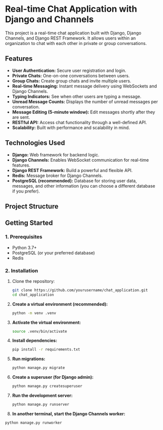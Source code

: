 # Real-time Chat Application with Django and Channels

This project is a real-time chat application built with Django, Django Channels, and Django REST Framework. It allows
users within an organization to chat with each other in private or group conversations.

## Features

* **User Authentication:** Secure user registration and login.
* **Private Chats:**  One-on-one conversations between users.
* **Group Chats:** Create group chats and invite multiple users.
* **Real-time Messaging:** Instant message delivery using WebSockets and Django Channels.
* **Typing Indicators:** See when other users are typing a message.
* **Unread Message Counts:**  Displays the number of unread messages per conversation.
* **Message Editing (5-minute window):** Edit messages shortly after they are sent.
* **RESTful API:** Access chat functionality through a well-defined API.
* **Scalability:** Built with performance and scalability in mind.

## Technologies Used

* **Django:**  Web framework for backend logic.
* **Django Channels:** Enables WebSocket communication for real-time features.
* **Django REST Framework:**  Build a powerful and flexible API.
* **Redis:**  Message broker for Django Channels.
* **PostgreSQL (recommended):** Database for storing user data, messages, and other information (you can choose a
  different database if you prefer).

## Project Structure

## Getting Started

### 1. Prerequisites

* Python 3.7+
* PostgreSQL (or your preferred database)
* Redis

### 2. Installation

1. Clone the repository:
   ```bash
   git clone https://github.com/yourusername/chat_application.git
   cd chat_application
2. **Create a virtual environment (recommended):**
   ```bash
   python -m venv .venv

3. **Activate the virtual environment:**
   ```bash
   source .venv/bin/activate

4. **Install dependencies:**
   ```bash
   pip install -r requirements.txt

5. **Run migrations:**
   ```bash
   python manage.py migrate

6. **Create a superuser (for Django admin):**
   ```bash
   python manage.py createsuperuser

7. **Run the development server:**
   ```bash
   python manage.py runserver
8. **In another terminal, start the Django Channels worker:**

```bash
python manage.py runworker